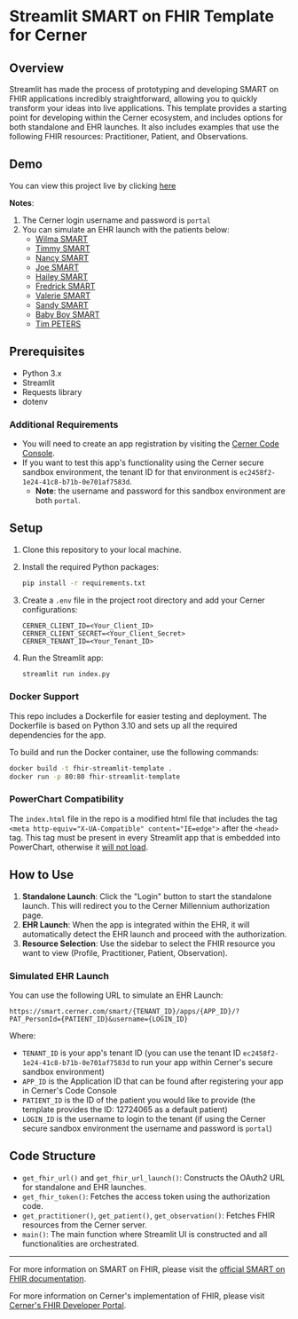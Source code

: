 # Streamlit SMART on FHIR Template for Cerner

## Overview

Streamlit has made the process of prototyping and developing SMART on FHIR applications incredibly straightforward, allowing you to quickly transform your ideas into live applications. This template provides a starting point for developing within the Cerner ecosystem, and includes options for both standalone and EHR launches. It also includes examples that use the following FHIR resources: Practitioner, Patient, and Observations.

## Demo
You can view this project live by clicking [here](https://fhir-streamlit-demo.azurewebsites.net)

**Notes**:
1. The Cerner login username and password is `portal`
2. You can simulate an EHR launch with the patients below:
   - [Wilma SMART](https://smart.cerner.com/smart/ec2458f2-1e24-41c8-b71b-0e701af7583d/apps/bc4d6296-312f-458a-95d9-d6e43b751369/?PAT_PersonId=12724065&VIS_EncntrId=97953483&USR_PersonId=12742069&username=portal&need_patient_banner=true)
   - [Timmy SMART](https://smart.cerner.com/smart/ec2458f2-1e24-41c8-b71b-0e701af7583d/apps/bc4d6296-312f-458a-95d9-d6e43b751369/?PAT_PersonId=12724069&VIS_EncntrId=97953492&USR_PersonId=12742069&username=portal&need_patient_banner=true)
   - [Nancy SMART](https://smart.cerner.com/smart/ec2458f2-1e24-41c8-b71b-0e701af7583d/apps/bc4d6296-312f-458a-95d9-d6e43b751369/?PAT_PersonId=12724066&VIS_EncntrId=97953477&USR_PersonId=12742069&username=portal&need_patient_banner=true)
   - [Joe SMART](https://smart.cerner.com/smart/ec2458f2-1e24-41c8-b71b-0e701af7583d/apps/bc4d6296-312f-458a-95d9-d6e43b751369/?PAT_PersonId=12724067&VIS_EncntrId=97953480&USR_PersonId=12742069&username=portal&need_patient_banner=true)
   - [Hailey SMART](https://smart.cerner.com/smart/ec2458f2-1e24-41c8-b71b-0e701af7583d/apps/bc4d6296-312f-458a-95d9-d6e43b751369/?PAT_PersonId=12724068&VIS_EncntrId=97953495&USR_PersonId=12742069&username=portal&need_patient_banner=true)
   - [Fredrick SMART](https://smart.cerner.com/smart/ec2458f2-1e24-41c8-b71b-0e701af7583d/apps/bc4d6296-312f-458a-95d9-d6e43b751369/?PAT_PersonId=12724070&VIS_EncntrId=97953489&USR_PersonId=12742069&username=portal&need_patient_banner=true)
   - [Valerie SMART](https://smart.cerner.com/smart/ec2458f2-1e24-41c8-b71b-0e701af7583d/apps/bc4d6296-312f-458a-95d9-d6e43b751369/?PAT_PersonId=12724071&VIS_EncntrId=97953486&USR_PersonId=12742069&username=portal&need_patient_banner=true)
   - [Sandy SMART](https://smart.cerner.com/smart/ec2458f2-1e24-41c8-b71b-0e701af7583d/apps/bc4d6296-312f-458a-95d9-d6e43b751369/?PAT_PersonId=12742399&VIS_EncntrId=97953523&USR_PersonId=12742069&username=portal&need_patient_banner=true)
   - [Baby Boy SMART](https://smart.cerner.com/smart/ec2458f2-1e24-41c8-b71b-0e701af7583d/apps/bc4d6296-312f-458a-95d9-d6e43b751369/?PAT_PersonId=12742397&VIS_EncntrId=97953504&USR_PersonId=12742069&username=portal&need_patient_banner=true)
   - [Tim PETERS](https://smart.cerner.com/smart/ec2458f2-1e24-41c8-b71b-0e701af7583d/apps/bc4d6296-312f-458a-95d9-d6e43b751369/?PAT_PersonId=12742400&VIS_EncntrId=97953530&USR_PersonId=12742069&username=portal&need_patient_banner=true)

## Prerequisites

- Python 3.x
- Streamlit
- Requests library
- dotenv

### Additional Requirements

- You will need to create an app registration by visiting the [Cerner Code Console](https://code-console.cerner.com/).
- If you want to test this app's functionality using the Cerner secure sandbox environment, the tenant ID for that environment is `ec2458f2-1e24-41c8-b71b-0e701af7583d`.
    - **Note**: the username and password for this sandbox environment are both `portal`.

## Setup

1. Clone this repository to your local machine.
2. Install the required Python packages:

    ```bash
    pip install -r requirements.txt
    ```

3. Create a `.env` file in the project root directory and add your Cerner configurations:

    ```env
    CERNER_CLIENT_ID=<Your_Client_ID>
    CERNER_CLIENT_SECRET=<Your_Client_Secret>
    CERNER_TENANT_ID=<Your_Tenant_ID>
    ```

4. Run the Streamlit app:

    ```bash
    streamlit run index.py
    ```

### Docker Support

This repo includes a Dockerfile for easier testing and deployment. The Dockerfile is based on Python 3.10 and sets up all the required dependencies for the app.

To build and run the Docker container, use the following commands:

```bash
docker build -t fhir-streamlit-template .
docker run -p 80:80 fhir-streamlit-template
```

### PowerChart Compatibility

The `index.html` file in the repo is a modified html file that includes the tag `<meta http-equiv="X-UA-Compatible" content="IE=edge">` after the `<head>` tag. This tag must be present in every Streamlit app that is embedded into PowerChart, otherwise it [will not load](https://fhir.cerner.com/smart/#x-ua-compatible-tag).

## How to Use

1. **Standalone Launch**: Click the "Login" button to start the standalone launch. This will redirect you to the Cerner Millennium authorization page.
2. **EHR Launch**: When the app is integrated within the EHR, it will automatically detect the EHR launch and proceed with the authorization.
3. **Resource Selection**: Use the sidebar to select the FHIR resource you want to view (Profile, Practitioner, Patient, Observation).

### Simulated EHR Launch

You can use the following URL to simulate an EHR Launch:
```
https://smart.cerner.com/smart/{TENANT_ID}/apps/{APP_ID}/?PAT_PersonId={PATIENT_ID}&username={LOGIN_ID}
```
Where:
- `TENANT_ID` is your app's tenant ID (you can use the tenant ID `ec2458f2-1e24-41c8-b71b-0e701af7583d` to run your app within Cerner's secure sandbox environment)
- `APP_ID` is the Application ID that can be found after registering your app in Cerner's Code Console
- `PATIENT_ID` is the ID of the patient you would like to provide (the template provides the ID: 12724065 as a default patient)
- `LOGIN_ID` is the username to login to the tenant (if using the Cerner secure sandbox environment the username and password is `portal`)

## Code Structure

- `get_fhir_url()` and `get_fhir_url_launch()`: Constructs the OAuth2 URL for standalone and EHR launches.
- `get_fhir_token()`: Fetches the access token using the authorization code.
- `get_practitioner()`, `get_patient()`, `get_observation()`: Fetches FHIR resources from the Cerner server.
- `main()`: The main function where Streamlit UI is constructed and all functionalities are orchestrated.

---

For more information on SMART on FHIR, please visit the [official SMART on FHIR documentation](https://docs.smarthealthit.org/).

For more information on Cerner's implementation of FHIR, please visit [Cerner's FHIR Developer Portal](https://fhir.cerner.com/).
